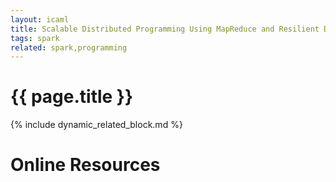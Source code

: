 ```yaml
---
layout: icaml
title: Scalable Distributed Programming Using MapReduce and Resilient Distributed Datasets (Spark)
tags: spark
related: spark,programming
---
```

# {{ page.title }}

{% include dynamic_related_block.md %}


# Online Resources